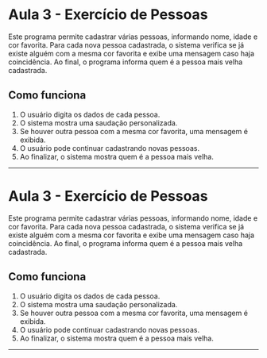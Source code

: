 # Aula 3 - Exercício de Pessoas

Este programa permite cadastrar várias pessoas, informando nome, idade e cor favorita. Para cada nova pessoa cadastrada, o sistema verifica se já existe alguém com a mesma cor favorita e exibe uma mensagem caso haja coincidência. Ao final, o programa informa quem é a pessoa mais velha cadastrada.

## Como funciona

1. O usuário digita os dados de cada pessoa.
2. O sistema mostra uma saudação personalizada.
3. Se houver outra pessoa com a mesma cor favorita, uma mensagem é exibida.
4. O usuário pode continuar cadastrando novas pessoas.
5. Ao finalizar, o sistema mostra quem é a pessoa mais velha.

---
# Aula 3 - Exercício de Pessoas

Este programa permite cadastrar várias pessoas, informando nome, idade e cor favorita. Para cada nova pessoa cadastrada, o sistema verifica se já existe alguém com a mesma cor favorita e exibe uma mensagem caso haja coincidência. Ao final, o programa informa quem é a pessoa mais velha cadastrada.

## Como funciona

1. O usuário digita os dados de cada pessoa.
2. O sistema mostra uma saudação personalizada.
3. Se houver outra pessoa com a mesma cor favorita, uma mensagem é exibida.
4. O usuário pode continuar cadastrando novas pessoas.
5. Ao finalizar, o sistema mostra quem é a pessoa mais velha.

---
